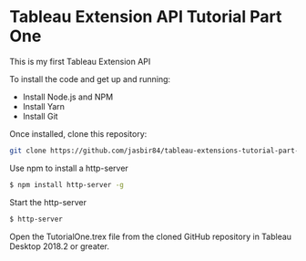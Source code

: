 # Tableau Extension API Tutorial Part One
This is my first Tableau Extension API

To install the code and get up and running:

- Install Node.js and NPM
- Install Yarn
- Install Git

Once installed, clone this repository:

```sh
git clone https://github.com/jasbir84/tableau-extensions-tutorial-part-one
```

Use npm to install a http-server

```sh
$ npm install http-server -g
```

Start the http-server

```sh
$ http-server
```

Open the TutorialOne.trex file from the cloned GitHub repository in Tableau Desktop 2018.2 or greater.
